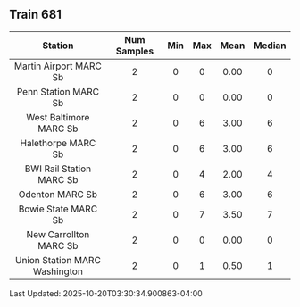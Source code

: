 ## Train 681

| Station | Num Samples | Min | Max | Mean | Median |
| :-----: | :---------: | :-: | :-: | :--: | :----: |
| Martin Airport MARC Sb | 2 | 0 | 0 | 0.00 | 0 |
| Penn Station MARC Sb | 2 | 0 | 0 | 0.00 | 0 |
| West Baltimore MARC Sb | 2 | 0 | 6 | 3.00 | 6 |
| Halethorpe MARC Sb | 2 | 0 | 6 | 3.00 | 6 |
| BWI Rail Station MARC Sb | 2 | 0 | 4 | 2.00 | 4 |
| Odenton MARC Sb | 2 | 0 | 6 | 3.00 | 6 |
| Bowie State MARC Sb | 2 | 0 | 7 | 3.50 | 7 |
| New Carrollton MARC Sb | 2 | 0 | 0 | 0.00 | 0 |
| Union Station MARC Washington | 2 | 0 | 1 | 0.50 | 1 |


Last Updated: 2025-10-20T03:30:34.900863-04:00
